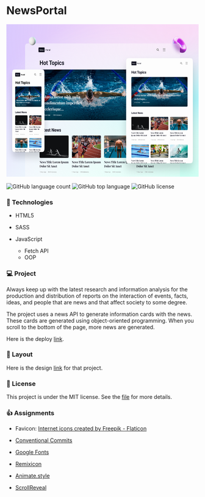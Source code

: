# NewsPortal

<p align="center">
  <img height="400em" src="assets/to_readme/Thumbnail.png"
</p>

![GitHub language count](https://img.shields.io/github/languages/count/Jolonte/News-Portal)
![GitHub top language](https://img.shields.io/github/languages/top/Jolonte/News-Portal)
![GitHub license](https://img.shields.io/github/license/Jolonte/News-Portal)

### 🚀 Technologies
- HTML5
- SASS
- JavaScript

  - Fetch API
  - OOP

### 💻 Project
Always keep up with the latest research and information analysis for the production and distribution of reports on the interaction of events, facts, ideas, and people that are news and that affect society to some degree.

The project uses a news API to generate information cards with the news. These cards are generated using object-oriented programming. When you scroll to the bottom of the page, more news are generated.

Here is the deploy [link](https://news-portal-nine.vercel.app/).

### 🔖 Layout
Here is the design [link](https://www.figma.com/file/CvNPJ9T4qM392YOQNo3ixg/News-Portal-(Community)?node-id=4%3A2) for that project.

### 📝 License
This project is under the MIT license. See the [file](LICENSE) for more details.

### 👍 Assignments
- Favicon: <a href="https://www.flaticon.com/free-icons/internet" title="internet icons">Internet icons created by Freepik - Flaticon</a>

- [Conventional Commits](https://www.conventionalcommits.org/en/v1.0.0/#specification)
- [Google Fonts](https://fonts.google.com/)
- [Remixicon](https://remixicon.com/)
- [Animate.style](https://animate.style/)
- [ScrollReveal](https://scrollrevealjs.org/)
